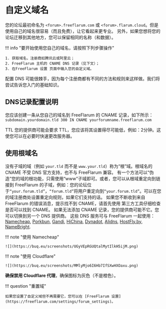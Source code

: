 # 自定义域名

您的论坛最初命名为 `<forum>.freeflarum.com` 或 `<forum>.flarum.cloud`。但是使用自己的域名很容易（而且免费），让它看起来更专业。
另外，如果您想将您的论坛迁移到其他地方，您可以保留相同的名称（和数据）。

!!! info "要开始使用您自己的域名，请按照下列步骤操作"

    1. 获取域名，注册商如腾讯云或阿里云；
    2. FreeFlarum 主机的 CNAME DNS 记录（见下文）；
    3. 在FreeFlarum 设置 页面中输入您的自定义域。

配置 DNS 可能很棘手，因为每个注册商都有不同的方法和规则来这样做。我们将尝试告诉您入门的基础知识。

## DNS记录配置说明

您应该创建一条从您自己的域名到 FreeFlarum 的 CNAME 记录，如下所示： `subdomain.yourdomain.tld 300 IN CNAME yourforumname.freeflarum.com`

TTL 您的提供商可能会要求 TTL，您应该将其设置得尽可能低，例如：2分钟。这使您可以在必要时快速更改服务器。

## 使用根域名

没有子域的域（例如 `your.tld` 而不是 `www.your.tld`）称为“根”域。根域名的 CNAME 不受 DNS 官方支持，也不与 FreeFlarum 兼容。
有一个方法可以“伪造”您的域的根功能，只需使用“www”子域即可。或者，您可以从根域重定向到链接到 FreeFlarum 的子域，例如：您的论坛位于`“your.forum.tld”`，`“forum.tld”`将用户重定向到`“your.forum.tld”`。可以在您的域注册商处设置重定向规则，如果它们支持的话。
如果您不断收到来自 FreeFlarum 的错误消息，提示找不到 CNAME，请首先使用 第三方工具仔细检查是否可以找到 CNAME。
如果无法添加 CNAME 记录，您的提供商可能不它。您可以切换到另一个 DNS 提供商。 这些 DNS 服务可与 FreeFlarum 一起使用：[Namecheap](https://www.namecheap.com), [Porkbun](https://porkbun.com), [Gandi](https://www.gandi.net), [HiChina](https://www.hichina.com), [Dynadot](https://www.dynadot.com), [Alidns](https://www.alidns.com), [HostFly.by](https://hostfly.by), [NameBright](https://www.namebright.com).

!!! note "使用 Namecheap"

    ![](https://buq.eu/screenshots/UGyVEpRGUQtalMytIlkH5ijM.png)

!!! note "使用 Cloudflare"

    ![](https://buq.eu/screenshots/MMlyMjo6I6Hb7IfSXwHXOaxu.png)

**确保禁用 Cloudflare 代理**，确保图标为灰色（不是橙色）。

!!! question "重置域"

    如果您设置了自定义域但不再需要它，您可以在 [FreeFlarum 设置](https://freeflarum.com/settings/forum_settings)。 
